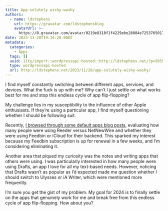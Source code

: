 ```yaml
---
title: App-solutely wishy-washy
authors:
  - name: ldstephens
    url: https://gravatar.com/ldstephensblog
    avatarUrl: >-
      https://0.gravatar.com/avatar/0219e8318f1f4229ebe26084e7253765017f43ca0c631be37dc6d0b8ad6e40a4?s=96&d=identicon&r=G
date: 2023-11-28T19:14:20.000Z
metadata:
  categories:
    - Apps
  tags: []
  uuid: 11ty/import::wordpressapi-hosted::http://ldstephens.net/?p=5059
  type: wordpressapi-hosted
  url: http://ldstephens.net/2023/11/28/app-solutely-wishy-washy/
---
```

I find myself constantly switching between different apps, services, and devices. What the fuck is up with me? Why can’t I just settle on what works best for me and stop this endless cycle of app flip-flopping?

My challenge lies in my susceptibility to the influence of other Apple enthusiasts. If they’re using a particular app, I find myself questioning whether I should be following suit.

Recently, [I browsed through some default apps blog posts](https://defaults.rknight.me/), evaluating how many people were using Reeder versus NetNewWire and whether they were using Feedbin or iCloud for their backend. This sparked my interest because my Feedbin subscription is up for renewal in a few weeks, and I’m considering eliminating it.

Another area that piqued my curiosity was the notes and writing apps that others were using. I was particularly interested in how many people were using Drafts, an app I love for all my text-based needs. However, noticing that Drafts wasn’t as popular as I’d expected made me question whether I should switch to Ulysses or iA Writer, which were mentioned more frequently.

I’m sure you get the gist of my problem. My goal for 2024 is to finally settle on the apps that genuinely work for me and break free from this endless cycle of app flip-flopping. How about you?